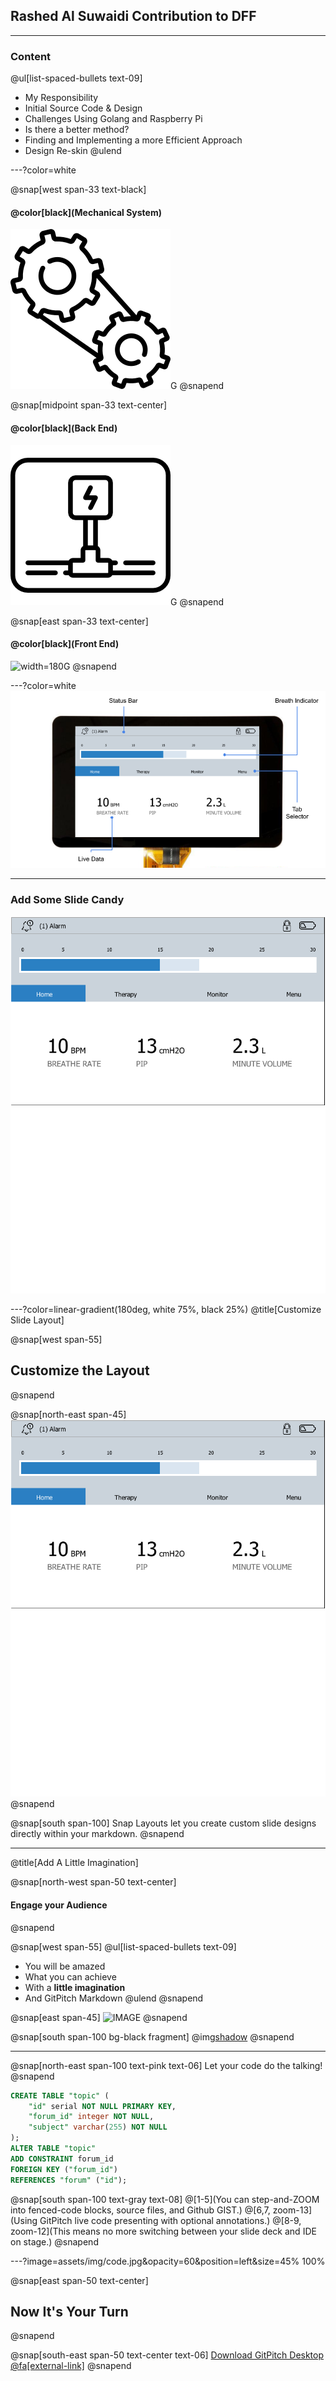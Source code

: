 ## Rashed Al Suwaidi **Contribution to DFF**

---

### Content
@ul[list-spaced-bullets text-09]
- My Responsibility
- Initial Source Code & Design
- Challenges Using Golang and Raspberry Pi
- Is there a better method?
- Finding and Implementing a more Efficient Approach
- Design Re-skin 
@ulend

---?color=white

@snap[west span-33 text-black]
#### @color[black](Mechanical System)
![width=180](assets/img/assembly.png)G
@snapend

@snap[midpoint span-33 text-center]
#### @color[black](Back End)
![width=180](assets/img/wiring.png)G
@snapend

@snap[east span-33 text-center]
#### @color[black](Front End)
![width=180](https://image.flaticon.com/icons/svg/2905/2905113.svg)G
@snapend

---?color=white
![IMAGE](assets/img/ver1.png)

---
### Add Some Slide Candy

![IMAGE](assets/img/presentation.png)

---?color=linear-gradient(180deg, white 75%, black 25%)
@title[Customize Slide Layout]

@snap[west span-55]
## Customize the Layout
@snapend

@snap[north-east span-45]
![IMAGE](assets/img/presentation.png)
@snapend

@snap[south span-100]
Snap Layouts let you create custom slide designs directly within your markdown.
@snapend

---
@title[Add A Little Imagination]

@snap[north-west span-50 text-center]
#### Engage your Audience
@snapend

@snap[west span-55]
@ul[list-spaced-bullets text-09]
- You will be amazed
- What you can achieve
- With a **little imagination**
- And GitPitch Markdown
@ulend
@snapend

@snap[east span-45]
![IMAGE](assets/img/conference.png)
@snapend

@snap[south span-100 bg-black fragment]
@img[shadow](assets/img/conference.png)
@snapend

---

@snap[north-east span-100 text-pink text-06]
Let your code do the talking!
@snapend

```sql zoom-18
CREATE TABLE "topic" (
    "id" serial NOT NULL PRIMARY KEY,
    "forum_id" integer NOT NULL,
    "subject" varchar(255) NOT NULL
);
ALTER TABLE "topic"
ADD CONSTRAINT forum_id
FOREIGN KEY ("forum_id")
REFERENCES "forum" ("id");
```

@snap[south span-100 text-gray text-08]
@[1-5](You can step-and-ZOOM into fenced-code blocks, source files, and Github GIST.)
@[6,7, zoom-13](Using GitPitch live code presenting with optional annotations.)
@[8-9, zoom-12](This means no more switching between your slide deck and IDE on stage.)
@snapend


---?image=assets/img/code.jpg&opacity=60&position=left&size=45% 100%

@snap[east span-50 text-center]
## Now It's **Your** Turn
@snapend

@snap[south-east span-50 text-center text-06]
[Download GitPitch Desktop @fa[external-link]](https://gitpitch.com/docs/getting-started/tutorial/)
@snapend

